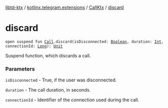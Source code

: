 [libtd-ktx](../../index.md) / [kotlinx.telegram.extensions](../index.md) / [CallKtx](index.md) / [discard](./discard.md)

# discard

`open suspend fun `[`Call`](https://tdlibx.github.io/td/docs/org/drinkless/td/libcore/telegram/TdApi/Call.html)`.discard(isDisconnected: `[`Boolean`](https://kotlinlang.org/api/latest/jvm/stdlib/kotlin/-boolean/index.html)`, duration: `[`Int`](https://kotlinlang.org/api/latest/jvm/stdlib/kotlin/-int/index.html)`, connectionId: `[`Long`](https://kotlinlang.org/api/latest/jvm/stdlib/kotlin/-long/index.html)`): `[`Unit`](https://kotlinlang.org/api/latest/jvm/stdlib/kotlin/-unit/index.html)

Suspend function, which discards a call.

### Parameters

`isDisconnected` - True, if the user was disconnected.

`duration` - The call duration, in seconds.

`connectionId` - Identifier of the connection used during the call.